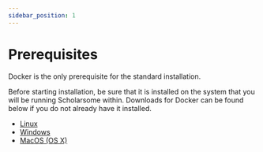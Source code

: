```yaml
---
sidebar_position: 1
---
```


# Prerequisites

Docker is the only prerequisite for the standard installation.

Before starting installation, be sure that it is installed on the system that you will be running Scholarsome within. Downloads for Docker can be found below if you do not already have it installed.

- [Linux](https://docs.docker.com/linux/started/)
- [Windows](https://docs.docker.com/windows/started)
- [MacOS (OS X)](https://docs.docker.com/mac/started/)
